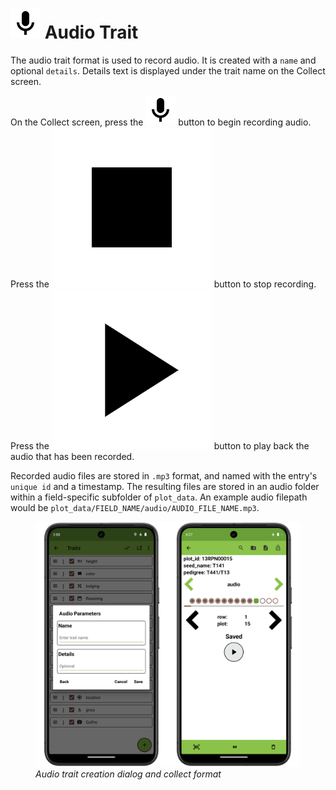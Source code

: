 <link rel="stylesheet" type="text/css" href="_styles/styles.css">

# <img class="icon-title" src="_static/icons/formats/microphone.png"> Audio Trait

The audio trait format is used to record audio.
It is created with a `name` and optional `details`.
Details text is displayed under the trait name on the Collect screen.

On the Collect screen, press the <img class="icon" src="_static/icons/formats/microphone.png"> button to begin recording audio.
Press the <img class="icon" src="_static/icons/formats/stop.png"> button to stop recording.
Press the <img class="icon" src="_static/icons/formats/play.png"> button to play back the audio that has been recorded.

Recorded audio files are stored in `.mp3` format, and named with the entry's `unique id` and a
timestamp.
The resulting files are stored in an audio folder within a field-specific subfolder of `plot_data`.
An example audio filepath would be `plot_data/FIELD_NAME/audio/AUDIO_FILE_NAME.mp3`.

<figure class="image">
  <img class="screenshot" src="_static/images/traits/formats/audio_format_joined.png" width="700px"> 
  <figcaption class="screenshot-caption"><i>Audio trait creation dialog and collect format</i></figcaption> 
</figure>